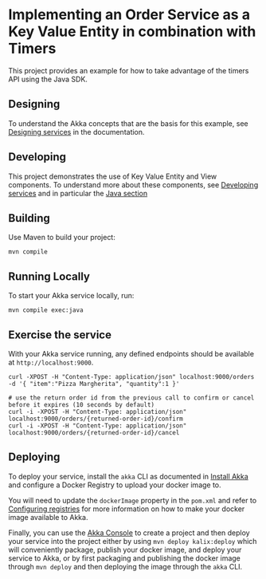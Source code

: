 # Implementing an Order Service as a Key Value Entity in combination with Timers

This project provides an example for how to take advantage of the timers API using the Java SDK.

## Designing

To understand the Akka concepts that are the basis for this example, see [Designing services](https://docs.kalix.io/java/development-process.html) in the documentation.

## Developing

This project demonstrates the use of Key Value Entity and View components.
To understand more about these components, see [Developing services](https://docs.kalix.io/services/)
and in particular the [Java section](https://docs.kalix.io/java/)

## Building

Use Maven to build your project:

```shell
mvn compile
```

## Running Locally

To start your Akka service locally, run:

```shell
mvn compile exec:java
```

## Exercise the service

With your Akka service running, any defined endpoints should be available at `http://localhost:9000`.

```shell
curl -XPOST -H "Content-Type: application/json" localhost:9000/orders -d '{ "item":"Pizza Margherita", "quantity":1 }'
```

```shell
# use the return order id from the previous call to confirm or cancel before it expires (10 seconds by default)
curl -i -XPOST -H "Content-Type: application/json" localhost:9000/orders/{returned-order-id}/confirm 
curl -i -XPOST -H "Content-Type: application/json" localhost:9000/orders/{returned-order-id}/cancel
```

## Deploying

To deploy your service, install the `akka` CLI as documented in
[Install Akka](https://docs.kalix.io/kalix/install-kalix.html)
and configure a Docker Registry to upload your docker image to.

You will need to update the `dockerImage` property in the `pom.xml` and refer to
[Configuring registries](https://doc.akka.io/operations/container-registries.html)
for more information on how to make your docker image available to Akka.

Finally, you can use the [Akka Console](https://console.kalix.io)
to create a project and then deploy your service into the project either by using `mvn deploy kalix:deploy` which
will conveniently package, publish your docker image, and deploy your service to Akka, or by first packaging and
publishing the docker image through `mvn deploy` and then deploying the image
through the `akka` CLI.
